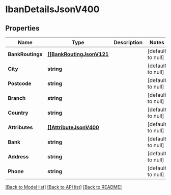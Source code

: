 # IbanDetailsJsonV400

## Properties
Name | Type | Description | Notes
------------ | ------------- | ------------- | -------------
**BankRoutings** | [**[]BankRoutingJsonV121**](BankRoutingJsonV121.md) |  | [default to null]
**City** | **string** |  | [default to null]
**Postcode** | **string** |  | [default to null]
**Branch** | **string** |  | [default to null]
**Country** | **string** |  | [default to null]
**Attributes** | [**[]AttributeJsonV400**](AttributeJsonV400.md) |  | [default to null]
**Bank** | **string** |  | [default to null]
**Address** | **string** |  | [default to null]
**Phone** | **string** |  | [default to null]

[[Back to Model list]](../README.md#documentation-for-models) [[Back to API list]](../README.md#documentation-for-api-endpoints) [[Back to README]](../README.md)


